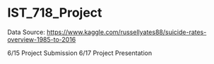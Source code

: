 # IST_718_Project

Data Source: https://www.kaggle.com/russellyates88/suicide-rates-overview-1985-to-2016

6/15 Project Submission
6/17 Project Presentation
